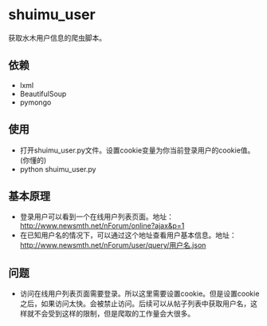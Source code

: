 # shuimu_user
获取水木用户信息的爬虫脚本。

## 依赖

+ lxml
+ BeautifulSoup
+ pymongo

## 使用

+ 打开shuimu_user.py文件。设置cookie变量为你当前登录用户的cookie值。(你懂的)
+ python shuimu_user.py

## 基本原理

+ 登录用户可以看到一个在线用户列表页面。地址：http://www.newsmth.net/nForum/online?ajax&p=1
+ 在已知用户名的情况下，可以通过这个地址查看用户基本信息。地址：http://www.newsmth.net/nForum/user/query/用户名.json

## 问题

+ 访问在线用户列表页面需要登录。所以这里需要设置cookie。但是设置cookie之后，如果访问太快。会被禁止访问。后续可以从帖子列表中获取用户名，这样就不会受到这样的限制，但是爬取的工作量会大很多。
